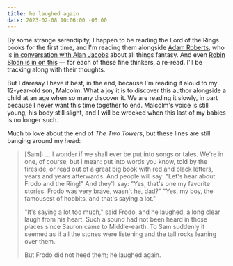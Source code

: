 ```yaml
---
title: he laughed again
date: 2023-02-08 10:06:00 -05:00
---
```


By some strange serendipity, I happen to be reading the Lord of the Rings books for the first time, and I'm reading them alongside [Adam Roberts](https://medium.com/adams-notebook/tolkien-reread-1-the-ring-sets-out-522fed0da572), who is [in conversation with Alan Jacobs](https://blog.ayjay.org/44273-2/) about all things fantasy. And even [Robin Sloan is in on this](https://www.robinsloan.com/newsletters/sunshine-skyway/) — for each of these fine thinkers, a re-read. I'll be tracking along with their thoughts. 

But I daresay I have it best, in the end, because I'm reading it aloud to my 12-year-old son, Malcolm. What a joy it is to discover this author alongside a child at an age when so many discover it. We are reading it slowly, in part because I never want this time together to end. Malcolm's voice is still young, his body still slight, and I will be wrecked when this last of my babies is no longer such. 

Much to love about the end of *The Two Towers*, but these lines are still banging around my head:

>[Sam]: ... I wonder if we shall ever be put into songs or tales. We're in one, of course, but I mean: put into words you know, told by the fireside, or read out of a great big book with red and black letters, years and years afterwards. And people will say: "Let's hear about Frodo and the Ring!" And they'll say: "Yes, that's one my favorite stories. Frodo was very brave, wasn't he, dad?" "Yes, my boy, the famousest of hobbits, and that's saying a lot."
>
>"It's saying a lot too much," said Frodo, and he laughed, a long clear laugh from his heart. Such a sound had not been heard in those places since Sauron came to Middle-earth. To Sam suddenly it seemed as if all the stones were listening and the tall rocks leaning over them.
>
>But Frodo did not heed them; he laughed again.